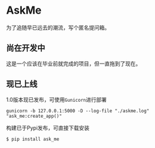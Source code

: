 # AskMe

为了追随早已远去的潮流，写个匿名提问箱。

## 尚在开发中

这是一个应该在毕业前就完成的项目，但一直拖到了现在。

## 现已上线

1.0版本现已发布，可使用`Gunicorn`进行部署

`gunicorn -b 127.0.0.1:5000 -D --log-file "./askme.log" "ask_me:create_app()"`

构建已于Pypi发布，可直接下载安装

`$ pip install ask_me`

